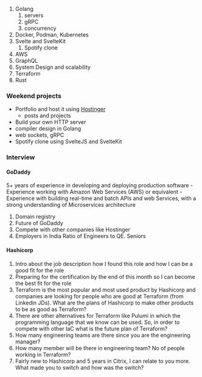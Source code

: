 1. Golang
   1. servers
   2. gRPC
   3. concurrency
2. Docker, Podman, Kubernetes
3. Svelte and SvelteKit
   1. Spotify clone
4. AWS
5. GraphQL
6. System Design and scalability
7. Terraform
8. Rust

### Weekend projects

- Portfolio and host it using [Hostinger](https://hostinger.com/forrestknight)
	* posts and projects
- Build your own HTTP server
- compiler design in Golang
- web sockets, gRPC
- Spotify clone using SvelteJS and SvelteKit


### Interview

#### GoDaddy
5+ years of experience in developing and deploying production software - Experience working with Amazon Web Services (AWS) or equivalent - Experience with building real-time and batch APIs and web Services, with a strong understanding of Microservices architecture
1. Domain registry
2. Future of GoDaddy
3. Compete with other companies like Hostinger
4. Employers in India Ratio of Engineers to QE. Seniors

#### Hashicorp
1. Intro about the job description how I found this role and how I can be a good fit for the role
2. Preparing for the certification by the end of this month so I can become the best fit for the role
3. Terraform is the most popular and most used product by Hashicorp and companies are looking for people who are good at Terraform (from Linkedin JDs). What are the plans of Hashicorp to make other products to be as good as Terraform?
4. There are other alternatives for Terraform like Pulumi in which the programming language that we know can be used. So, in order to compete with other IaC what is the future plan of Terraform?
5. How many engineering teams are there since you are the engineering manager?
6. How many member will be there in engineering team? No of people working in Terraform?
7. Fairly new to Hashicorp and 5 years in Citrix, I can relate to you more. What made you to switch and how was the switch?